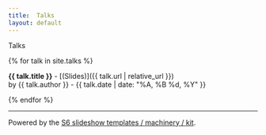 ```yaml
---
title:  Talks
layout: default
---
```


Talks

{% for talk in site.talks %}

**{{ talk.title }}** - [(Slides)]({{ talk.url | relative_url }})<br>
by {{ talk.author }} -
{{ talk.date | date: "%A, %B %d, %Y" }}

{% endfor %}


----

Powered by the [S6 slideshow templates / machinery / kit](http://slidekit.github.io).
